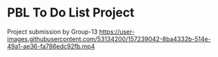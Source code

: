 # PBL To Do List Project
Project submission by Group-13
https://user-images.githubusercontent.com/53134200/157239042-8ba4332b-514e-49a1-ae36-fa786edc92fb.mp4
